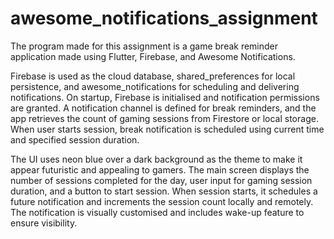 # awesome_notifications_assignment

The program made for this assignment is a game break reminder application made using Flutter, Firebase, and Awesome Notifications.

Firebase is used as the cloud database, shared_preferences for local persistence, and awesome_notifications for scheduling and delivering notifications. On startup, Firebase is initialised and notification permissions are granted. A notification channel is defined for break reminders, and the app retrieves the count of gaming sessions from Firestore or local storage. When user starts session, break notification is scheduled using current time and specified session duration.

The UI uses neon blue over a dark background as the theme to make it appear futuristic and appealing to gamers. The main screen displays the number of sessions completed for the day, user input for gaming session duration, and a button to start session. When session starts, it schedules a future notification and increments the session count locally and remotely. The notification is visually customised and includes wake-up feature to ensure visibility.
